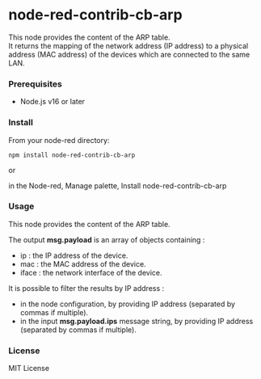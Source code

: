 # node-red-contrib-cb-arp

This node provides the content of the ARP table.<br>
It returns the mapping of the network address (IP address) to a physical address (MAC address) of the devices which are connected to the same LAN.

### Prerequisites

- Node.js v16 or later

### Install

From your node-red directory:

    npm install node-red-contrib-cb-arp

or

in the Node-red, Manage palette, Install node-red-contrib-cb-arp

### Usage

This node provides the content of the ARP table.

The output **msg.payload** is an array of objects containing : <br>

- ip : the IP address of the device.
- mac : the MAC address of the device.
- iface : the network interface of the device.

It is possible to filter the results by IP address :<br>

- in the node configuration, by providing IP address (separated by commas if multiple).
- in the input **msg.payload.ips** message string, by providing IP address (separated by commas if multiple).

### License 

MIT License
